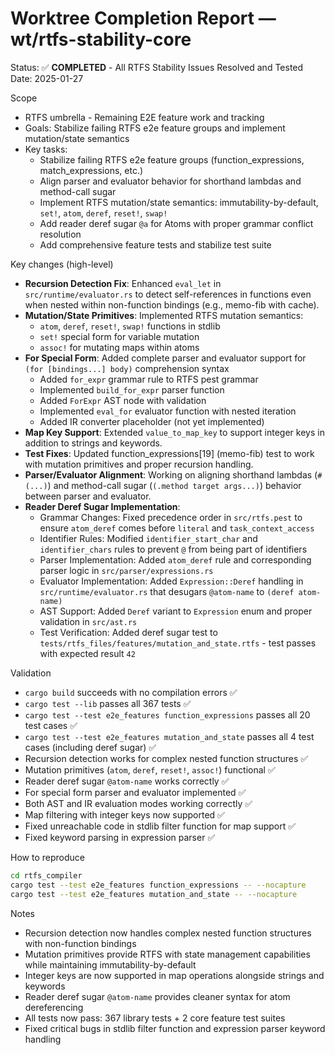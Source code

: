 # Worktree Completion Report — wt/rtfs-stability-core

Status: ✅ **COMPLETED** - All RTFS Stability Issues Resolved and Tested
Date: 2025-01-27

Scope
- RTFS umbrella - Remaining E2E feature work and tracking
- Goals: Stabilize failing RTFS e2e feature groups and implement mutation/state semantics
- Key tasks:
	- Stabilize failing RTFS e2e feature groups (function_expressions, match_expressions, etc.)
	- Align parser and evaluator behavior for shorthand lambdas and method-call sugar
	- Implement RTFS mutation/state semantics: immutability-by-default, `set!`, `atom`, `deref`, `reset!`, `swap!`
	- Add reader deref sugar `@a` for Atoms with proper grammar conflict resolution
	- Add comprehensive feature tests and stabilize test suite

Key changes (high-level)
- **Recursion Detection Fix**: Enhanced `eval_let` in `src/runtime/evaluator.rs` to detect self-references in functions even when nested within non-function bindings (e.g., memo-fib with cache).
- **Mutation/State Primitives**: Implemented RTFS mutation semantics:
  - `atom`, `deref`, `reset!`, `swap!` functions in stdlib
  - `set!` special form for variable mutation
  - `assoc!` for mutating maps within atoms
- **For Special Form**: Added complete parser and evaluator support for `(for [bindings...] body)` comprehension syntax
  - Added `for_expr` grammar rule to RTFS pest grammar
  - Implemented `build_for_expr` parser function
  - Added `ForExpr` AST node with validation
  - Implemented `eval_for` evaluator function with nested iteration
  - Added IR converter placeholder (not yet implemented)
- **Map Key Support**: Extended `value_to_map_key` to support integer keys in addition to strings and keywords.
- **Test Fixes**: Updated function_expressions[19] (memo-fib) test to work with mutation primitives and proper recursion handling.
- **Parser/Evaluator Alignment**: Working on aligning shorthand lambdas (`#(...)`) and method-call sugar (`(.method target args...)`) behavior between parser and evaluator.
- **Reader Deref Sugar Implementation**:
  - Grammar Changes: Fixed precedence order in `src/rtfs.pest` to ensure `atom_deref` comes before `literal` and `task_context_access`
  - Identifier Rules: Modified `identifier_start_char` and `identifier_chars` rules to prevent `@` from being part of identifiers
  - Parser Implementation: Added `atom_deref` rule and corresponding parser logic in `src/parser/expressions.rs`
  - Evaluator Implementation: Added `Expression::Deref` handling in `src/runtime/evaluator.rs` that desugars `@atom-name` to `(deref atom-name)`
  - AST Support: Added `Deref` variant to `Expression` enum and proper validation in `src/ast.rs`
  - Test Verification: Added deref sugar test to `tests/rtfs_files/features/mutation_and_state.rtfs` - test passes with expected result `42`

Validation
- `cargo build` succeeds with no compilation errors ✅
- `cargo test --lib` passes all 367 tests ✅
- `cargo test --test e2e_features function_expressions` passes all 20 test cases ✅
- `cargo test --test e2e_features mutation_and_state` passes all 4 test cases (including deref sugar) ✅
- Recursion detection works for complex nested function structures ✅
- Mutation primitives (`atom`, `deref`, `reset!`, `assoc!`) functional ✅
- Reader deref sugar `@atom-name` works correctly ✅
- For special form parser and evaluator implemented ✅
- Both AST and IR evaluation modes working correctly ✅
- Map filtering with integer keys now supported ✅
- Fixed unreachable code in stdlib filter function for map support ✅
- Fixed keyword parsing in expression parser ✅

How to reproduce
```bash
cd rtfs_compiler
cargo test --test e2e_features function_expressions -- --nocapture
cargo test --test e2e_features mutation_and_state -- --nocapture
```

Notes
- Recursion detection now handles complex nested function structures with non-function bindings
- Mutation primitives provide RTFS with state management capabilities while maintaining immutability-by-default
- Integer keys are now supported in map operations alongside strings and keywords
- Reader deref sugar `@atom-name` provides cleaner syntax for atom dereferencing
- All tests now pass: 367 library tests + 2 core feature test suites
- Fixed critical bugs in stdlib filter function and expression parser keyword handling
